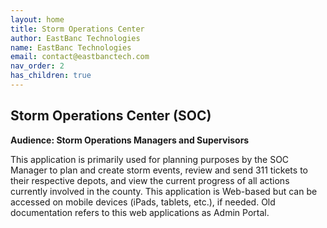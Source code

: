 ```yaml
---
layout: home
title: Storm Operations Center
author: EastBanc Technologies
name: EastBanc Technologies
email: contact@eastbanctech.com
nav_order: 2
has_children: true
---
```


## Storm Operations Center (SOC) <a name="-Storm-Operations-Center-(SOC)"></a> 
**Audience: Storm Operations Managers and Supervisors**

This application is primarily used for planning purposes by the SOC Manager to plan and create storm events, review and send 311 tickets to their respective depots, and view the current progress of all actions currently involved in the county. This application is Web-based but can be accessed on mobile devices (iPads, tablets, etc.), if needed. Old documentation refers to this web applications as Admin Portal.
